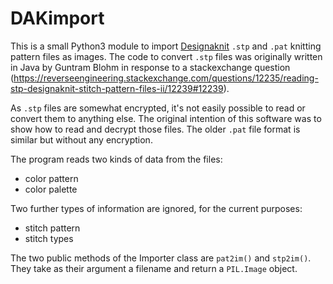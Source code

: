 # DAKimport

This is a small Python3 module to import [Designaknit](https://softbyte.co.uk/)
`.stp` and `.pat` knitting pattern files as images. The code to convert `.stp` files
was originally written in Java by Guntram Blohm in response to a stackexchange question
(https://reverseengineering.stackexchange.com/questions/12235/reading-stp-designaknit-stitch-pattern-files-ii/12239#12239).

As `.stp` files are somewhat encrypted, it's not easily possible to read or convert them
to anything else. The original intention of this software was to show how to read and
decrypt those files. The older `.pat` file format is similar but without any encryption.

The program reads two kinds of data from the files:

* color pattern
* color palette

Two further types of information are ignored, for the current purposes:

* stitch pattern
* stitch types

The two public methods of the Importer class are `pat2im()` and `stp2im()`. They take as
their argument a filename and return a `PIL.Image` object. 
